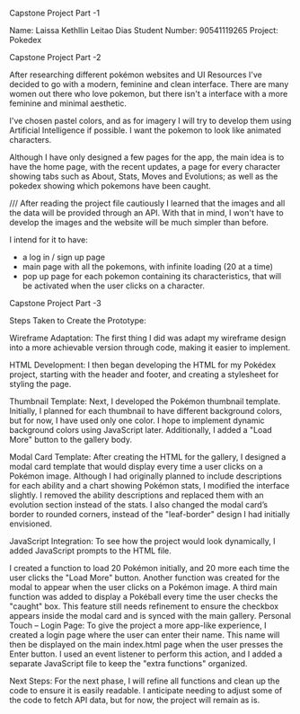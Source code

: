 Capstone Project Part -1

Name: Laissa Kethllin Leitao Dias
Student Number: 90541119265
Project: Pokedex


Capstone Project Part -2

After researching different pokémon websites and UI Resources I've decided to go with a modern, feminine and clean interface. There are many women out there who love pokemon, but there isn't a interface with a more feminine and minimal aesthetic.

I've chosen pastel colors, and as for imagery I will try to develop them using Artificial Intelligence if possible. I want the pokemon to look like animated characters.

Although I have only designed a few pages for the app, the main idea is to have the home page, with the recent updates, a page for every character showing tabs such as About, Stats, Moves and Evolutions; as well as the pokedex showing which pokemons have been caught.

/// After reading the project file cautiously I learned that the images and all the data will be provided through an API. With that in mind, I won't have to develop the images and the website will be much simpler than before.

I intend for it to have:
- a log in / sign up page
- main page with all the pokemons, with infinite loading (20 at a time)
- pop up page for each pokemon containing its characteristics, that will be activated when the user clicks on a character.


Capstone Project Part -3

Steps Taken to Create the Prototype:

Wireframe Adaptation: The first thing I did was adapt my wireframe design into a more achievable version through code, making it easier to implement.

HTML Development: I then began developing the HTML for my Pokédex project, starting with the header and footer, and creating a stylesheet for styling the page.

Thumbnail Template: Next, I developed the Pokémon thumbnail template. Initially, I planned for each thumbnail to have different background colors, but for now, I have used only one color. I hope to implement dynamic background colors using JavaScript later. Additionally, I added a "Load More" button to the gallery body.

Modal Card Template: After creating the HTML for the gallery, I designed a modal card template that would display every time a user clicks on a Pokémon image. Although I had originally planned to include descriptions for each ability and a chart showing Pokémon stats, I modified the interface slightly. I removed the ability descriptions and replaced them with an evolution section instead of the stats. I also changed the modal card’s border to rounded corners, instead of the "leaf-border" design I had initially envisioned.

JavaScript Integration: To see how the project would look dynamically, I added JavaScript prompts to the HTML file.

I created a function to load 20 Pokémon initially, and 20 more each time the user clicks the "Load More" button.
Another function was created for the modal to appear when the user clicks on a Pokémon image.
A third main function was added to display a Pokéball every time the user checks the "caught" box. This feature still needs refinement to ensure the checkbox appears inside the modal card and is synced with the main gallery.
Personal Touch – Login Page: To give the project a more app-like experience, I created a login page where the user can enter their name. This name will then be displayed on the main index.html page when the user presses the Enter button. I used an event listener to perform this action, and I added a separate JavaScript file to keep the "extra functions" organized.

Next Steps: For the next phase, I will refine all functions and clean up the code to ensure it is easily readable. I anticipate needing to adjust some of the code to fetch API data, but for now, the project will remain as is.


